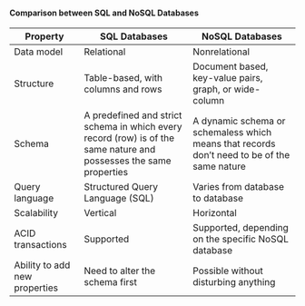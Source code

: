 
#### Comparison between SQL and NoSQL Databases

| Property | SQL Databases | NoSQL Databases |
|-|-|-|
| Data model | Relational | Nonrelational |
| Structure | Table-based, with columns and rows | Document based, key-value pairs, graph, or wide-column |
| Schema | A predefined and strict schema in which every record (row) is of the same nature and possesses the same properties | A dynamic schema or schemaless which means that records don’t need to be of the same nature |
| Query language | Structured Query Language (SQL) | Varies from database to database |
| Scalability | Vertical | Horizontal |
| ACID transactions | Supported | Supported, depending on the specific NoSQL database |
| Ability to add new properties | Need to alter the schema first | Possible without disturbing anything |
